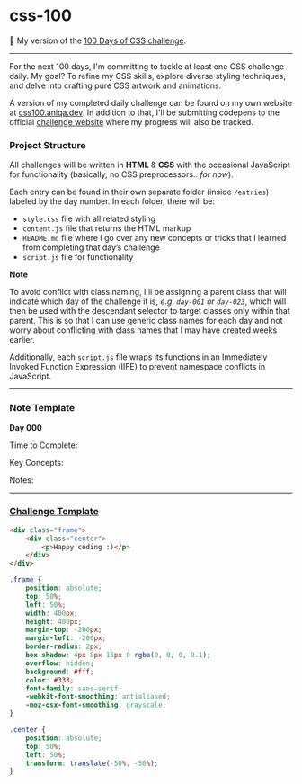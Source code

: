 # css-100

🎨 My version of the <a href="https://100dayscss.com/about/">100 Days of CSS challenge</a>.

---

For the next 100 days, I'm committing to tackle at least one CSS challenge daily. My goal? To refine my CSS skills, explore diverse styling techniques, and delve into crafting pure CSS artwork and animations.

A version of my completed daily challenge can be found on my own website at <a href="https://css100.aniqa.dev">css100.aniqa.dev</a>. In addition to that, I'll be submitting codepens to the official <a href="https://100dayscss.com/progress/aniqatc/">challenge website</a> where my progress will also be tracked.

### Project Structure

All challenges will be written in **HTML** & **CSS** with the occasional JavaScript for functionality (basically, no CSS preprocessors.. *for now*).

Each entry can be found in their own separate folder (inside `/entries`) labeled by the day number. In each folder, there will be:
- `style.css` file with all related styling
- `content.js` file that returns the HTML markup 
- `README.md` file where I go over any new concepts or tricks that I learned from completing that day’s challenge
- `script.js` file for functionality

**Note**

To avoid conflict with class naming, I'll be assigning a parent class that will indicate which day of the challenge it is, _e.g. `day-001` or `day-023`_, which will then be used with the descendant selector to target classes only within that parent. This is so that I can use generic class names for each day and not worry about conflicting with class names that I may have created weeks earlier.

Additionally, each `script.js` file wraps its functions in an Immediately Invoked Function Expression (IIFE) to prevent namespace conflicts in JavaScript.

---

### Note Template

**Day 000**

Time to Complete:

Key Concepts:

Notes:

---

### <a href="https://codepen.io/pen?template=wMQKOq&editors=1100">Challenge Template</a>

```html
<div class="frame">
	<div class="center">
		<p>Happy coding :)</p>
	</div>
</div>
```

```css
.frame {
	position: absolute;
	top: 50%;
	left: 50%;
	width: 400px;
	height: 400px;
	margin-top: -200px;
	margin-left: -200px;
	border-radius: 2px;
	box-shadow: 4px 8px 16px 0 rgba(0, 0, 0, 0.1);
	overflow: hidden;
	background: #fff;
	color: #333;
	font-family: sans-serif;
	-webkit-font-smoothing: antialiased;
	-moz-osx-font-smoothing: grayscale;
}

.center {
	position: absolute;
	top: 50%;
	left: 50%;
	transform: translate(-50%, -50%);
}
```
